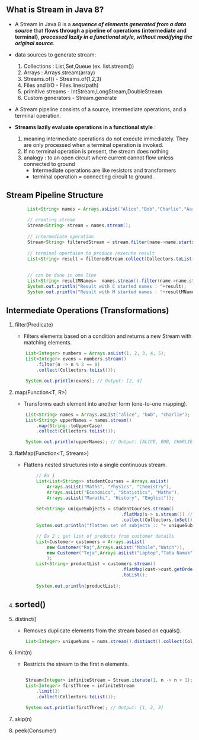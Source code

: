 ## What is Stream in Java 8?
- A Stream in Java 8 is a ***sequence of elements generated from a data source*** that **flows through a pipeline of operations (intermediate and terminal)**, ***processed lazily in a functional style, without modifying the original source***.

- data sources to generate stream:
    1. Collections : List,Set,Queue (ex. list.stream())
    2. Arrays : Arrays.stream(array)
    3. Streams.of() - Streams.of(1,2,3)
    4. Files and I/O - Files.lines(path)
    5. primitive streams - IntStream,LongStream,DoubleStream
    6. Custom generators - Stream.generate
- A Stream pipeline consists of a source, intermediate operations, and a terminal operation.
- **Streams lazily evaluate operations in a functional style** :
    1. meaning intermediate operations do not execute immediately. They are only processed when a terminal operation is invoked. 
    2. If no terminal operation is present, the stream does nothing
    3. analogy : to an open circuit where current cannot flow unless connected to ground
        - Intermediate operations are like resistors and transformers
        - terminal operation  = connecting circuit to ground.


## Stream Pipeline Structure
```java
        List<String> names = Arrays.asList("Alice","Bob","Charlie","Aaron","Marie","Chen","Mahi");
		
		// creating stream
		Stream<String> stream = names.stream();
		
		// intermediate operation
		Stream<String> filteredStream = stream.filter(name->name.startsWith("C"));
		
		// terminal opertaion to produce /execute result
		List<String> result = filteredStream.collect(Collectors.toList());
		
		
		// can be done in one line
		List<String> resultMNames=  names.stream().filter(name->name.startsWith("M")).collect(Collectors.toList());
		System.out.println("Result with C started names : "+result);
		System.out.println("Result with M started names : "+resultMNames);
```


## Intermediate Operations (Transformations) 
1.  filter(Predicate<T>) 
    - Filters elements based on a condition and returns a new Stream with matching elements.
    ```java
        List<Integer> numbers = Arrays.asList(1, 2, 3, 4, 5);
        List<Integer> evens = numbers.stream()
            .filter(n -> n % 2 == 0)
            .collect(Collectors.toList());

        System.out.println(evens); // Output: [2, 4]
    ```
2. map(Function<T, R>) 
    - Transforms each element into another form (one-to-one mapping).
    ```java
        List<String> names = Arrays.asList("alice", "bob", "charlie");
        List<String> upperNames = names.stream()
            .map(String::toUpperCase)
            .collect(Collectors.toList());

        System.out.println(upperNames); // Output: [ALICE, BOB, CHARLIE]

    ```

3. flatMap(Function<T, Stream<R>>)
    - Flattens nested structures into a single continuous stream.
    ```java
            // Ex 1
            List<List<String>> studentCourses = Arrays.asList(
                Arrays.asList("Maths", "Physics", "Chemistry"),
				Arrays.asList("Economics", "Statistics", "Maths"), 
                Arrays.asList("Marathi", "History", "Englist"));
		    
		    Set<String> uniqueSubjects = studentCourses.stream()
											.flatMap(s-> s.stream()) // you can use List::stream
											.collect(Collectors.toSet());
		    System.out.println("flatten set of subjects :: "+ uniqueSubjects);

            // Ex 2 : get list of products from customer details
            List<Customer> customers = Arrays.asList(
				new Customer("Raj",Arrays.asList("Mobile","Watch")),
				new Customer("Teja",Arrays.asList("Laptop","Tata Namak"))
				);
		    List<String> productList = customers.stream()
											.flatMap(cust->cust.getOrders().stream())
											.toList();
		
		    System.out.println(productList);
    ```

4. sorted()
    - 
5. distinct()
    - Removes duplicate elements from the stream based on equals().
    ```java
        List<Integer> uniqueNums = nums.stream().distinct().collect(Collectors.toList());
    ```
6. limit(n)
    - Restricts the stream to the first n elements.
    ```java

        Stream<Integer> infiniteStream = Stream.iterate(1, n -> n + 1);
        List<Integer> firstThree = infiniteStream
            .limit(3)
            .collect(Collectors.toList());

        System.out.println(firstThree); // Output: [1, 2, 3]

    ```
7. skip(n)
8. peek(Consumer<T>)
